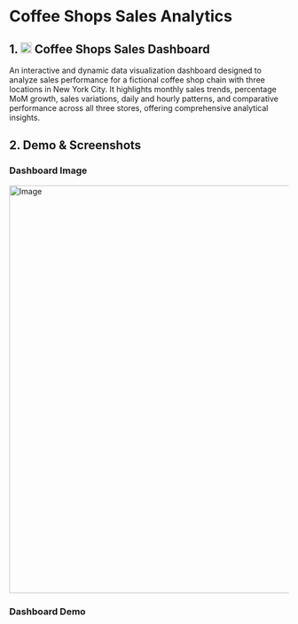 # Coffee Shops Sales Analytics

## 1. <img width="20" height="20" alt="image" src="https://github.com/user-attachments/assets/8c31ecc1-9c59-4a9f-ae0c-1881ada1ab9e" /> Coffee Shops Sales Dashboard
   
   An interactive and dynamic data visualization dashboard designed to analyze sales performance for a fictional coffee shop chain with three locations in New York 
   City. It highlights monthly sales trends, percentage MoM growth, sales variations, daily and hourly patterns, and comparative performance across all three stores, 
   offering comprehensive analytical insights.

## 2. Demo & Screenshots

   ### Dashboard Image
   <img width="1206" height="735" alt="Image" src="https://github.com/user-attachments/assets/70024951-ec0d-48c3-ad88-755603b29e86" />
   
   ### Dashboard Demo
   

